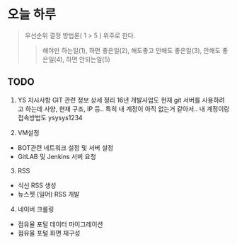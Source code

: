 
# 오늘 하루
> 우선순위 결정 방법론( 1 > 5 ) 위주로 한다.
>> 해야만 하는일(1), 하면 좋은일(2), 해도좋고 안해도 좋은일(3), 안해도 좋은일(4), 하면 안되는일(5)

## TODO

1. YS 지시사항
GIT 관련 정보 상세 정리
16년 개발사업도 현재 git 서버를 사용하려고 하는데
사양, 현재 구조, IP 등.. 특히 내 계정이 아직 없는거 같아서.. 내 계정이랑 접속방법도
ysysys1234

2. VM설정
- BOT관련 네트워크 설정 및 서버 설정
- GitLAB 및 Jenkins 서버 요청

3. RSS
- 식신 RSS 생성
- 뉴스젯 (일어) RSS 개발

4. 네이버 크롤링
- 점유율 포털 데이터 마이그레이션
- 점유율 포털 화면 재구성



